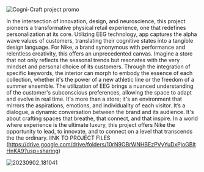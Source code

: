 

![Cogni-Craft project promo](https://github.com/rakshajay/Cogni-Craft/assets/137255223/e5c23f48-e6c5-4666-b3cb-9b7abbdc8a64)

In the intersection of innovation, design, and neuroscience, this project pioneers a transformative physical retail experience, one that redefines personalization at its core. Utilizing EEG technology, app captures the alpha wave values of customers, translating their cognitive states into a tangible design language.
For Nike, a brand synonymous with performance and relentless creativity, this offers an unprecedented canvas. Imagine a store that not only reflects the seasonal trends but resonates with the very mindset and personal choice of its customers. Through the integration of specific keywords, the interior can morph to embody the essence of each collection, whether it's the power of a new athletic line or the freedom of a summer ensemble.
The utilization of EEG brings a nuanced understanding of the customer's subconscious preferences, allowing the space to adapt and evolve in real time. It's more than a store; it's an environment that mirrors the aspirations, emotions, and individuality of each visitor.
 It’s a dialogue, a dynamic conversation between the brand and its audience. It's about crafting spaces that breathe, that connect, and that inspire. In a world where experience is the ultimate luxury, this project offers Nike the opportunity to lead, to innovate, and to connect on a level that transcends the the ordinary.
lINK TO PROJECT FILES (https://drive.google.com/drive/folders/10rN9OBrWNHBEzPVyYuDxPjoGBltHnKA9?usp=sharing)           

![20230902_181041](https://github.com/rakshajay/Cogni-Craft/assets/137255223/63cc9a1c-07d4-444e-a715-39e1ad55785a)
